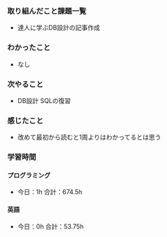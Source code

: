 ### 取り組んだこと課題一覧
- 達人に学ぶDB設計の記事作成
### わかったこと
- なし
### 次やること
- DB設計  SQLの復習
### 感じたこと
- 改めて最初から読むと1周よりはわかってるとは思う
### 学習時間
#### プログラミング
- 今日：1h 合計：674.5h
#### 英語
- 今日：0h 合計：53.75h